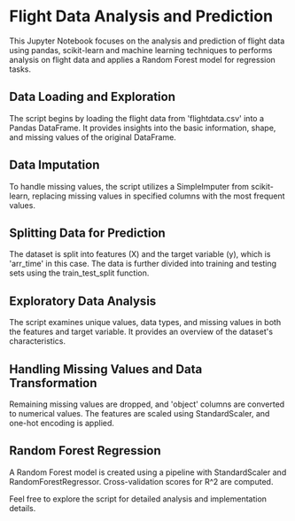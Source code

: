 # Flight Data Analysis and Prediction

This Jupyter Notebook focuses on the analysis and prediction of flight data using pandas, scikit-learn and machine learning techniques to performs analysis on flight data and applies a Random Forest model for regression tasks.

## Data Loading and Exploration

The script begins by loading the flight data from 'flightdata.csv' into a Pandas DataFrame. It provides insights into the basic information, shape, and missing values of the original DataFrame.

## Data Imputation

To handle missing values, the script utilizes a SimpleImputer from scikit-learn, replacing missing values in specified columns with the most frequent values.

## Splitting Data for Prediction

The dataset is split into features (X) and the target variable (y), which is 'arr_time' in this case. The data is further divided into training and testing sets using the train_test_split function.

## Exploratory Data Analysis

The script examines unique values, data types, and missing values in both the features and target variable. It provides an overview of the dataset's characteristics.

## Handling Missing Values and Data Transformation

Remaining missing values are dropped, and 'object' columns are converted to numerical values. The features are scaled using StandardScaler, and one-hot encoding is applied.

## Random Forest Regression

A Random Forest model is created using a pipeline with StandardScaler and RandomForestRegressor. Cross-validation scores for R^2 are computed.

Feel free to explore the script for detailed analysis and implementation details.
